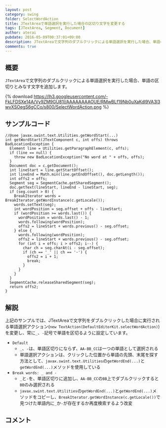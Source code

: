 ```yaml
---
layout: post
category: swing
folder: SelectWordAction
title: JTextAreaで単語選択を実行した場合の区切り文字を変更する
tags: [JTextArea, Segment, Document]
author: aterai
pubdate: 2016-05-09T00:37:01+09:00
description: JTextAreaで文字列のダブルクリックによる単語選択を実行した場合、単語の区切りとみなす文字を追加します。
comments: true
---
```

## 概要
`JTextArea`で文字列のダブルクリックによる単語選択を実行した場合、単語の区切りとみなす文字を追加します。

{% download https://lh3.googleusercontent.com/-FkLFDSXe14A/Vy9ZM9GU81I/AAAAAAAAOUE/RMwBLf19Nb0uXaKdI9VA3l3wvXSOegS6gCCo/s800/SelectWordAction.png %}

## サンプルコード
<pre class="prettyprint"><code>//@see javax.swint.text.Utilities.getWordStart(...)
int getWordStart(JTextComponent c, int offs) throws BadLocationException {
  Element line = Utilities.getParagraphElement(c, offs);
  if (line == null) {
    throw new BadLocationException("No word at " + offs, offs);
  }
  Document doc = c.getDocument();
  int lineStart = line.getStartOffset();
  int lineEnd = Math.min(line.getEndOffset(), doc.getLength());
  int offs2 = offs;
  Segment seg = SegmentCache.getSharedSegment();
  doc.getText(lineStart, lineEnd - lineStart, seg);
  if (seg.count &gt; 0) {
    BreakIterator words = BreakIterator.getWordInstance(c.getLocale());
    words.setText(seg);
    int wordPosition = seg.offset + offs - lineStart;
    if (wordPosition &gt;= words.last()) {
      wordPosition = words.last() - 1;
      words.following(wordPosition);
      offs2 = lineStart + words.previous() - seg.offset;
    } else {
      words.following(wordPosition);
      offs2 = lineStart + words.previous() - seg.offset;
      for (int i = offs; i &gt; offs2; i--) {
        char ch = seg.charAt(i - seg.offset);
        if (ch == '_' || ch == '-') {
          offs2 = i + 1;
          break;
        }
      }
    }
  }
  SegmentCache.releaseSharedSegment(seg);
  return offs2;
}
</code></pre>

## 解説
上記のサンプルでは、JTextAreaで文字列をダブルクリックした場合に実行される単語選択アクション(`new TextAction(DefaultEditorKit.selectWordAction)`)を変更し、常に`_`、`-`記号で単語を区切るように設定しています。

- `Default`
    - `_`、`-`は、単語区切りにならず、`AA-BB_CC`は一つの単語として選択される
    - 単語選択アクションは、クリックした位置から単語の先頭、末尾を探す方法として、`javax.swint.text.Utilities`の`getWordEnd(...)`と`getWordEnd(...)`メソッドを使用している
- `Break words: _ and -`
    - `_`と`-`を、単語区切りに追加し、`AA-BB_CC`の`BB`上でダブルクリックすると`BB`のみ選択される
    - `javax.swint.text.Utilities`の`getWordEnd(...)`と`getWordEnd(...)`メソッドをコピーし、`BreakIterator.getWordInstance(c.getLocale())`で見つけた単語内に`_`か`-`が存在するか再度検索するよう改変

<!-- dummy comment line for breaking list -->

## コメント
